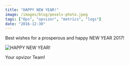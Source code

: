 ```yaml
---
title: "HAPPY NEW YEAR!"
image: /images/blog/pexels-photo.jpeg
tags: ["Ops", "opvizor", "metrics", "logs"]
date: "2016-12-30"
---
```


Best wishes for a prosperous and happy NEW YEAR 2017! 

![HAPPY NEW YEAR!](/images/blog/pexels-photo.jpeg)

Your opvizor Team!
